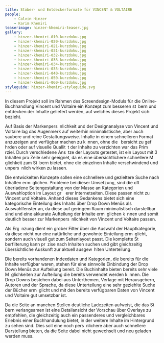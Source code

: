 ```yaml
---
title: Stöber- und Entdeckerformate für VINCENT & VOLTAIRE
people:
    - Calvin Hinzer
    - Karim Khemiri
teaserimage: hinzer-khemiri-teaser.jpg
gallery:
    - hinzer-khemiri-010-kurzdoku.jpg
    - hinzer-khemiri-020-kurzdoku.jpg
    - hinzer-khemiri-021-kurzdoku.jpg
    - hinzer-khemiri-031-kurzdoku.jpg
    - hinzer-khemiri-032-kurzdoku.jpg
    - hinzer-khemiri-033-kurzdoku.jpg
    - hinzer-khemiri-034-kurzdoku.jpg
    - hinzer-khemiri-035-kurzdoku.jpg
    - hinzer-khemiri-040-kurzdoku.jpg
    - hinzer-khemiri-050-kurzdoku.jpg
    - hinzer-khemiri-060-kurzdoku.jpg
styleguide: hinzer-khemiri-styleguide.svg
---
```


In diesem Projekt soll im Rahmen des Screendesign-Moduls für die Online-Buchhandlung Vincent
und Voltaire ein Konzept zum besseren st bern und entdecken der Inhalte geliefert werden, auf
welches dieses Projekt sich bezieht.

Auf Basis der Markenpers nlichkeit und der Designanalyse von Vincent und Voltaire lag das
Augenmerk auf weiterhin minimalistische, aber auch saubere und reine Gestaltungsweise. Inhalte in
einem schnelleren Format anzuzeigen und verfügbar machen zu k nnen, ohne die  bersicht zu
gef hrden oder auf visuelle Quallit t der Inhalte zu verzichten war das Prim rziel. Durch
verschiedene Ans tze der Layouts getestet, ist ein Layout mit 3 Inhalten pro Zeile sehr geeignet, da
es eine übersichtlichere schnellere M glichkeit zum St bern bietet, ohne die einzelnen Inhalte
verschwindend und unpers nlich wirken zu lassen.

Die entwickelten Konzepte sollen eine schnellere und gezieltere Suche nach Inhalten erm glichen.
Probleme bei dieser Umsetzung, sind die oft überladene Seitengestaltung von der Masse an
Kategorien und Auswahloption im Layout gr  erer Internetseiten. Diese passen nicht zu Vincent
und Voltaire. Anhand dieses Gedankens bietet sich eine kategorische Einteilung des Inhalts über
Drop Down Menüs als Auswahlfenster an, da diese auf geringem Raum minimalistisch darstellbar
sind und eine akkurate Aufteilung der Inhalte erm glichen k nnen und somit deutlich besser zur
Markenpers nlichkeit von Vincent und Voltaire passen.

Als Erg nzung dient ein grober Filter über die Auswahl der Hauptkategorie, da diese nicht nur eine
natürliche und gewohnte Einteilung erm glicht, sondern auch visuell gut zum Seitenlayout passt.
Die komplette St berfilterung kann pr zise nach Inhalten suchen und gibt gleichzeitig
übersichtliche Auskunft zur aktuell ausgew hlten Unterteilung.

Die bereits vorhandenen Indexdaten und Kategorien, die bereits für die Inhalte verfügbar waren,
stehen für eine sinnvolle Einbindung der Drop Down Menüs zur Aufteilung bereit. Die Buchinhalte
bieten bereits sehr viele M glichkeiten zur Aufteilung die bereits verwendet werden k nnen.
Die Drop Downs bestehen dabei aus Unterthemen, Verlage mit Herausgebern, Autoren und der
Sprache, da diese Unterteilung eine sehr geziehlte Suche der Bücher erm glicht und mit den bereits
verfügbaren Daten von Vincent und Voltaire gut umsetzbar ist.

Da die Seite an manchen Stellen deutliche Ladezeiten aufweist, die das St bern verlangsamen ist
eine Detailansicht der Vorschau über Overlays zu empfehlen, die gleichzeitig auch ein passenderes
und vergleichbares Erlebnis einer Buchhandulung bietet, in der weitere Inhalte im Hintergrund zu
sehen sind. Dies soll eine noch pers nlichere aber auch schnellere Darstellung bieten, da die Seite
dabei nicht gewechselt und neu geladen werden muss.
